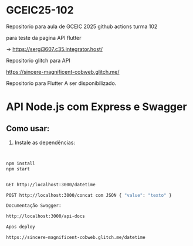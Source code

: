 # GCEIC25-102

Repositorio para aula de GCEIC 2025 github actions turma 102

para teste da pagina API flutter

-> https://sergi3607.c35.integrator.host/

Repositorio glitch para API

https://sincere-magnificent-cobweb.glitch.me/

Repositorio para Flutter A ser disponibilizado.

# API Node.js com Express e Swagger

## Como usar:

1. Instale as dependências:

```bash


npm install
npm start


GET http://localhost:3000/datetime

POST http://localhost:3000/concat com JSON { "value": "texto" }

Documentação Swagger:

http://localhost:3000/api-docs

Apos deploy

https://sincere-magnificent-cobweb.glitch.me/datetime


```
